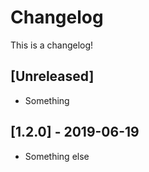 # Changelog

This is a changelog!

## [Unreleased]

- Something

## [1.2.0] - 2019-06-19

- Something else
